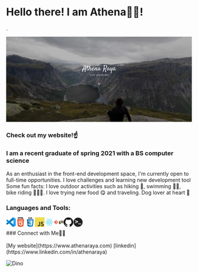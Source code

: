  

# Hello there! I am Athena🙋‍♀️! 

.

[![ScreenShot](images/screenshot.jpeg)](http://www.athenaraya.com/)

### Check out my website!☝️

### I am a recent graduate of spring 2021 with a BS computer science
 As an enthusiast in the front-end development space, I'm currently open to full-time opportunities. 
 I love challenges and learning new development tool 
 Some fun facts: I love outdoor activities such as hiking 🥾, swimming 🏊‍♀️, bike riding 🚴🏻‍♀️. I love trying new food 😋 and traveling.
 Dog lover at heart 🐶

### Languages and Tools:
<img align="left" alt="Visual Studio Code" width="26px" src="https://raw.githubusercontent.com/github/explore/80688e429a7d4ef2fca1e82350fe8e3517d3494d/topics/visual-studio-code/visual-studio-code.png" />
<img align="left" alt="HTML5" width="26px" src="https://raw.githubusercontent.com/github/explore/80688e429a7d4ef2fca1e82350fe8e3517d3494d/topics/html/html.png" />
<img align="left" alt="CSS3" width="26px" src="https://raw.githubusercontent.com/github/explore/80688e429a7d4ef2fca1e82350fe8e3517d3494d/topics/css/css.png" />
<img align="left" alt="JavaScript" width="26px" src="https://raw.githubusercontent.com/github/explore/80688e429a7d4ef2fca1e82350fe8e3517d3494d/topics/javascript/javascript.png"/>
<img align="left" alt="React" width="26px" src="https://raw.githubusercontent.com/github/explore/80688e429a7d4ef2fca1e82350fe8e3517d3494d/topics/react/react.png" />
<img align="left" alt="Node.js" width="26px"   src="https://raw.githubusercontent.com/github/explore/80688e429a7d4ef2fca1e82350fe8e3517d3494d/topics/git/git.png" />
<img align="left" alt="GitHub" width="26px" src="https://raw.githubusercontent.com/github/explore/78df643247d429f6cc873026c0622819ad797942/topics/github/github.png" />
<img align="left" alt="Terminal" width="26px" src="https://raw.githubusercontent.com/github/explore/80688e429a7d4ef2fca1e82350fe8e3517d3494d/topics/terminal/terminal.png" />
<br>
<br>
### Connect with Me🤝🏻
<br>
<br>
[My website](https://www.athenaraya.com)
[linkedin](https://www.linkedin.com/in/athenaraya)

![Dino](http://g.recordit.co/KDPfrQWkNn.gif)

</details>



